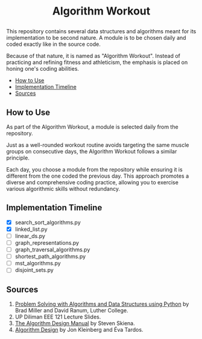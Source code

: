 # <p align="center">Algorithm Workout</p>

This repository contains several data structures and algorithms meant for its implementation to be second nature. A module is to be chosen daily and coded exactly like in the source code.

Because of that nature, it is named as "Algorithm Workout".  Instead of practicing and refining fitness and athleticism, the emphasis is placed on honing one's coding abilities.

<!-- toc -->

- [How to Use](#how-to-use)
- [Implementation Timeline](#implementation-timeline)
- [Sources](#sources)

<!-- tocstop -->

## How to Use

As part of the Algorithm Workout, a module is selected daily from the repository. 

Just as a well-rounded workout routine avoids targeting the same muscle groups on consecutive days, the Algorithm Workout follows a similar principle. 

Each day, you choose a module from the repository while ensuring it is different from the one coded the previous day. This approach promotes a diverse and comprehensive coding practice, allowing you to exercise various algorithmic skills without redundancy.

## Implementation Timeline

- [x] search_sort_algorithms.py
- [x] linked_list.py
- [ ] linear_ds.py
- [ ] graph_representations.py
- [ ] graph_traversal_algorithms.py
- [ ] shortest_path_algorithms.py
- [ ] mst_algorithms.py
- [ ] disjoint_sets.py

## Sources
1. [Problem Solving with Algorithms and Data Structures using Python](https://runestone.academy/ns/books/published/pythonds/index.html) by Brad Miller and David Ranum, Luther College.
2. UP Diliman EEE 121 Lecture Slides.
3. [The Algorithm Design Manual](https://www.amazon.com/Algorithm-Design-Manual-Computer-Science-dp-3030542580/dp/3030542580/ref=dp_ob_title_bk) by Steven Skiena.
3. [Algorithm Design](https://www.amazon.com/Algorithm-Design-Jon-Kleinberg/dp/0321295358) by Jon Kleinberg and Éva Tardos.
